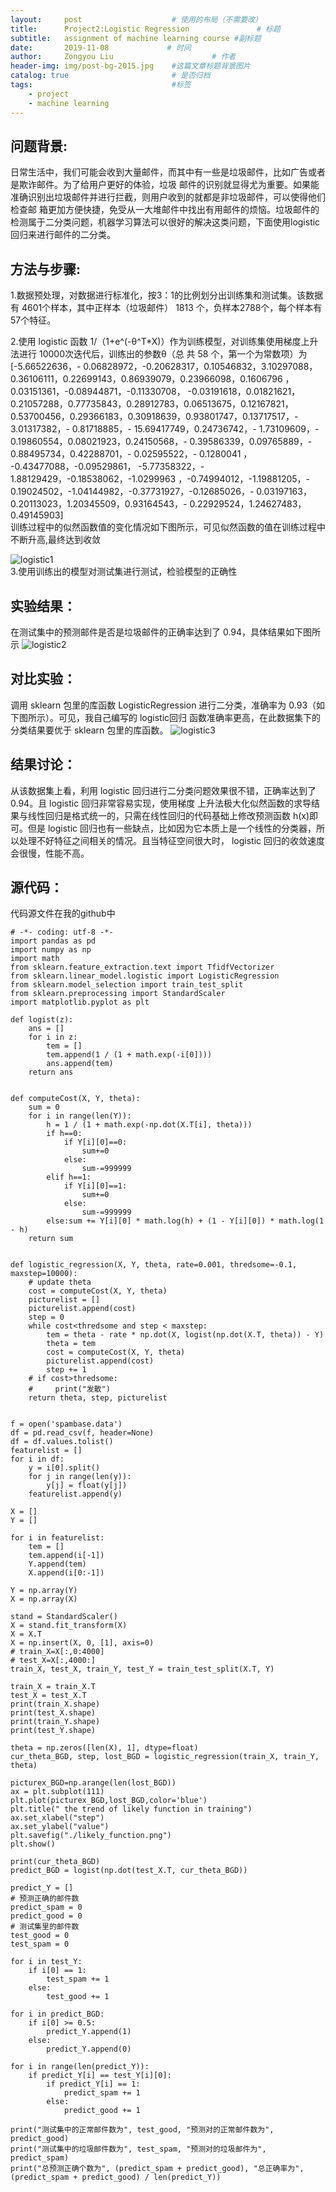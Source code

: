 ```yaml
---
layout:     post                    # 使用的布局（不需要改）
title:      Project2:Logistic Regression               # 标题 
subtitle:   assignment of machine learning course #副标题
date:       2019-11-08             # 时间
author:     Zongyou Liu                      # 作者
header-img: img/post-bg-2015.jpg    #这篇文章标题背景图片
catalog: true                       # 是否归档
tags:                               #标签
    - project 
    - machine learning
---
```


## 问题背景:
日常生活中，我们可能会收到大量邮件，而其中有一些是垃圾邮件，比如广告或者是欺诈邮件。为了给用户更好的体验，垃圾
邮件的识别就显得尤为重要。如果能准确识别出垃圾邮件并进行拦截，则用户收到的就都是非垃圾邮件，可以使得他们检查邮
箱更加方便快捷，免受从一大堆邮件中找出有用邮件的烦恼。垃圾邮件的检测属于二分类问题，机器学习算法可以很好的解决这类问题，下面使用logistic 回归来进行邮件的二分类。
## 方法与步骤:
1.数据预处理，对数据进行标准化，按3：1的比例划分出训练集和测试集。该数据有 4601个样本，其中正样本（垃圾邮件）
1813 个，负样本2788个，每个样本有 57个特征。

2.使用 logistic 函数 1/（1+e^(-θ^T*X)）作为训练模型，对训练集使用梯度上升法进行 10000次迭代后，训练出的参数θ（总
共 58 个，第一个为常数项）为   
[-5.66522636，- 0.06828972，-0.20628317，0.10546832，3.10297088，0.36106111，0.22699143，0.86939079，0.23966098，0.1606796 ，0.03151361，-0.08944871，-0.11330708，
-0.03191618，0.01821621，0.21057288，0.77735843，0.28912783，0.06513675，0.12167821，0.53700456，0.29366183，0.30918639，0.93801747，0.13717517，- 3.01317382，-
0.81718885，- 15.69417749，0.24736742，- 1.73109609，- 0.19860554，0.08021923，0.24150568，- 0.39586339，0.09765889，- 0.88495734，0.42288701，- 0.02595522，- 0.1280041 ，
-0.43477088，-0.09529861， -5.77358322，- 1.88129429，-0.18538062，-1.0299963 ，-0.74994012，-1.19881205，- 0.19024502，-1.04144982，-0.37731927，-0.12685026，-
0.03197163，0.20113023，1.20345509，0.93164543，- 0.22929524，1.24627483，0.49145903]   
训练过程中的似然函数值的变化情况如下图所示，可见似然函数的值在训练过程中不断升高,最终达到收敛 

![logistic1](https://raw.githubusercontent.com/BuleSky233/BuleSky233.github.io/master/img/logistic1.png)  
3.使用训练出的模型对测试集进行测试，检验模型的正确性
## 实验结果：
在测试集中的预测邮件是否是垃圾邮件的正确率达到了 0.94，具体结果如下图所示
![logistic2](https://raw.githubusercontent.com/BuleSky233/BuleSky233.github.io/master/img/logistic2.png)
## 对比实验：
调用 sklearn 包里的库函数 LogisticRegression 进行二分类，准确率为 0.93（如下图所示）。可见，我自己编写的 logistic回归
函数准确率更高，在此数据集下的分类结果要优于 sklearn 包里的库函数。
![logistic3](https://raw.githubusercontent.com/BuleSky233/BuleSky233.github.io/master/img/logistic3.png)
## 结果讨论：
从该数据集上看，利用 logistic 回归进行二分类问题效果很不错，正确率达到了 0.94。且 logistic 回归非常容易实现，使用梯度
上升法极大化似然函数的求导结果与线性回归是格式统一的，只需在线性回归的代码基础上修改预测函数 h(x)即可。但是
logistic 回归也有一些缺点，比如因为它本质上是一个线性的分类器，所以处理不好特征之间相关的情况。且当特征空间很大时，
logistic 回归的收敛速度会很慢，性能不高。
## 源代码：
代码源文件在我的github中
```
# -*- coding: utf-8 -*-
import pandas as pd
import numpy as np
import math
from sklearn.feature_extraction.text import TfidfVectorizer
from sklearn.linear_model.logistic import LogisticRegression
from sklearn.model_selection import train_test_split
from sklearn.preprocessing import StandardScaler
import matplotlib.pyplot as plt

def logist(z):
    ans = []
    for i in z:
        tem = []
        tem.append(1 / (1 + math.exp(-i[0])))
        ans.append(tem)
    return ans


def computeCost(X, Y, theta):
    sum = 0
    for i in range(len(Y)):
        h = 1 / (1 + math.exp(-np.dot(X.T[i], theta)))
        if h==0:
            if Y[i][0]==0:
                sum+=0
            else:
                sum-=999999
        elif h==1:
            if Y[i][0]==1:
                sum+=0
            else:
                sum-=999999
        else:sum += Y[i][0] * math.log(h) + (1 - Y[i][0]) * math.log(1 - h)
    return sum


def logistic_regression(X, Y, theta, rate=0.001, thredsome=-0.1, maxstep=10000):
    # update theta
    cost = computeCost(X, Y, theta)
    picturelist = []
    picturelist.append(cost)
    step = 0
    while cost<thredsome and step < maxstep:
        tem = theta - rate * np.dot(X, logist(np.dot(X.T, theta)) - Y)
        theta = tem
        cost = computeCost(X, Y, theta)
        picturelist.append(cost)
        step += 1
    # if cost>thredsome:
    #     print("发散")
    return theta, step, picturelist


f = open('spambase.data')
df = pd.read_csv(f, header=None)
df = df.values.tolist()
featurelist = []
for i in df:
    y = i[0].split()
    for j in range(len(y)):
        y[j] = float(y[j])
    featurelist.append(y)

X = []
Y = []

for i in featurelist:
    tem = []
    tem.append(i[-1])
    Y.append(tem)
    X.append(i[0:-1])

Y = np.array(Y)
X = np.array(X)

stand = StandardScaler()
X = stand.fit_transform(X)
X = X.T
X = np.insert(X, 0, [1], axis=0)
# train_X=X[:,0:4000]
# test_X=X[:,4000:]
train_X, test_X, train_Y, test_Y = train_test_split(X.T, Y)

train_X = train_X.T
test_X = test_X.T
print(train_X.shape)
print(test_X.shape)
print(train_Y.shape)
print(test_Y.shape)

theta = np.zeros([len(X), 1], dtype=float)
cur_theta_BGD, step, lost_BGD = logistic_regression(train_X, train_Y, theta)

picturex_BGD=np.arange(len(lost_BGD))
ax = plt.subplot(111)
plt.plot(picturex_BGD,lost_BGD,color='blue')
plt.title(" the trend of likely function in training")
ax.set_xlabel("step")
ax.set_ylabel("value")
plt.savefig("./likely_function.png")
plt.show()

print(cur_theta_BGD)
predict_BGD = logist(np.dot(test_X.T, cur_theta_BGD))

predict_Y = []
# 预测正确的邮件数
predict_spam = 0
predict_good = 0
# 测试集里的邮件数
test_good = 0
test_spam = 0

for i in test_Y:
    if i[0] == 1:
        test_spam += 1
    else:
        test_good += 1

for i in predict_BGD:
    if i[0] >= 0.5:
        predict_Y.append(1)
    else:
        predict_Y.append(0)

for i in range(len(predict_Y)):
    if predict_Y[i] == test_Y[i][0]:
        if predict_Y[i] == 1:
            predict_spam += 1
        else:
            predict_good += 1

print("测试集中的正常邮件数为", test_good, "预测对的正常邮件数为", predict_good)
print("测试集中的垃圾邮件数为", test_spam, "预测对的垃圾邮件为", predict_spam)
print("总预测正确个数为", (predict_spam + predict_good), "总正确率为", (predict_spam + predict_good) / len(predict_Y))

```
